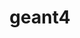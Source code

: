 ---
title: "geant4"
layout: cache
categories: [package, develop]
meta: {"compilers": ["gcc@=11.4.0"], "num_specs": 13, "num_specs_by_stack": {"hep": 13, "root": 13}, "oss": ["ubuntu22.04"], "platforms": ["linux"], "stacks": ["hep", "root"], "targets": ["x86_64_v3"], "versions": ["11.3.0"]}
spec_details: [{"compiler": "gcc@=11.4.0", "hash": "zwjam2bya4dmx5y3wjh4xdxkyd46rxmq", "os": "ubuntu22.04", "platform": "linux", "size": "-", "stacks": ["hep", "root"], "tarball": "https://binaries.spack.io/develop/build_cache/linux-ubuntu22.04-x86_64_v3/gcc-11.4.0/geant4-11.3.0/linux-ubuntu22.04-x86_64_v3-gcc-11.4.0-geant4-11.3.0-zwjam2bya4dmx5y3wjh4xdxkyd46rxmq.spack", "target": "x86_64_v3", "variants": ["build_system=cmake", "build_type=Release", "cxxstd=20", "+data", "generator=make", "~hdf5", "~ipo", "~motif", "+opengl", "+qt", "~tbb", "+threads", "~timemory", "~vecgeom", "~vtk", "~x11"], "versions": ["11.3.0"]}, {"compiler": "gcc@=11.4.0", "hash": "aatk55vq7jgrvgbm37iwegiseikovth5", "os": "ubuntu22.04", "platform": "linux", "size": "-", "stacks": ["hep", "root"], "tarball": "https://binaries.spack.io/develop/build_cache/linux-ubuntu22.04-x86_64_v3/gcc-11.4.0/geant4-11.3.0/linux-ubuntu22.04-x86_64_v3-gcc-11.4.0-geant4-11.3.0-aatk55vq7jgrvgbm37iwegiseikovth5.spack", "target": "x86_64_v3", "variants": ["build_system=cmake", "build_type=Release", "cxxstd=20", "+data", "generator=make", "~hdf5", "~ipo", "~motif", "+opengl", "+qt", "~tbb", "+threads", "~timemory", "~vecgeom", "~vtk", "~x11"], "versions": ["11.3.0"]}, {"compiler": "gcc@=11.4.0", "hash": "jfercygxin6c6x5dqsrao2iu2f3xuwz2", "os": "ubuntu22.04", "platform": "linux", "size": "-", "stacks": ["hep", "root"], "tarball": "https://binaries.spack.io/develop/build_cache/linux-ubuntu22.04-x86_64_v3/gcc-11.4.0/geant4-11.3.0/linux-ubuntu22.04-x86_64_v3-gcc-11.4.0-geant4-11.3.0-jfercygxin6c6x5dqsrao2iu2f3xuwz2.spack", "target": "x86_64_v3", "variants": ["build_system=cmake", "build_type=Release", "cxxstd=20", "+data", "generator=make", "~hdf5", "~ipo", "~motif", "+opengl", "+qt", "~tbb", "+threads", "~timemory", "~vecgeom", "~vtk", "~x11"], "versions": ["11.3.0"]}, {"compiler": "gcc@=11.4.0", "hash": "mqkngcvfhli4un7je5z7xe75fhevqs7v", "os": "ubuntu22.04", "platform": "linux", "size": "-", "stacks": ["hep", "root"], "tarball": "https://binaries.spack.io/develop/build_cache/linux-ubuntu22.04-x86_64_v3/gcc-11.4.0/geant4-11.3.0/linux-ubuntu22.04-x86_64_v3-gcc-11.4.0-geant4-11.3.0-mqkngcvfhli4un7je5z7xe75fhevqs7v.spack", "target": "x86_64_v3", "variants": ["build_system=cmake", "build_type=Release", "cxxstd=20", "+data", "generator=make", "~hdf5", "~ipo", "~motif", "+opengl", "+qt", "~tbb", "+threads", "~timemory", "~vecgeom", "~vtk", "~x11"], "versions": ["11.3.0"]}, {"compiler": "gcc@=11.4.0", "hash": "z5y63z5cbne5jwr6djz2lot5hvrxfcbr", "os": "ubuntu22.04", "platform": "linux", "size": "-", "stacks": ["hep", "root"], "tarball": "https://binaries.spack.io/develop/build_cache/linux-ubuntu22.04-x86_64_v3/gcc-11.4.0/geant4-11.3.0/linux-ubuntu22.04-x86_64_v3-gcc-11.4.0-geant4-11.3.0-z5y63z5cbne5jwr6djz2lot5hvrxfcbr.spack", "target": "x86_64_v3", "variants": ["build_system=cmake", "build_type=Release", "cxxstd=20", "+data", "generator=make", "~hdf5", "~ipo", "~motif", "+opengl", "+qt", "~tbb", "+threads", "~timemory", "~vecgeom", "~vtk", "~x11"], "versions": ["11.3.0"]}, {"compiler": "gcc@=11.4.0", "hash": "edsfqwnqtatvb3zig7s425vwnbtdpgnr", "os": "ubuntu22.04", "platform": "linux", "size": "-", "stacks": ["hep", "root"], "tarball": "https://binaries.spack.io/develop/build_cache/linux-ubuntu22.04-x86_64_v3/gcc-11.4.0/geant4-11.3.0/linux-ubuntu22.04-x86_64_v3-gcc-11.4.0-geant4-11.3.0-edsfqwnqtatvb3zig7s425vwnbtdpgnr.spack", "target": "x86_64_v3", "variants": ["build_system=cmake", "build_type=Release", "cxxstd=20", "+data", "generator=make", "~hdf5", "~ipo", "~motif", "+opengl", "+qt", "~tbb", "+threads", "~timemory", "~vecgeom", "~vtk", "~x11"], "versions": ["11.3.0"]}, {"compiler": "gcc@=11.4.0", "hash": "26tpy7u55qpowdwr22th56qm2zu4nke3", "os": "ubuntu22.04", "platform": "linux", "size": "-", "stacks": ["hep", "root"], "tarball": "https://binaries.spack.io/develop/build_cache/linux-ubuntu22.04-x86_64_v3/gcc-11.4.0/geant4-11.3.0/linux-ubuntu22.04-x86_64_v3-gcc-11.4.0-geant4-11.3.0-26tpy7u55qpowdwr22th56qm2zu4nke3.spack", "target": "x86_64_v3", "variants": ["build_system=cmake", "build_type=Release", "cxxstd=20", "+data", "generator=make", "~hdf5", "~ipo", "~motif", "+opengl", "+qt", "~tbb", "+threads", "~timemory", "~vecgeom", "~vtk", "~x11"], "versions": ["11.3.0"]}, {"compiler": "gcc@=11.4.0", "hash": "whbxge3jehmshyou6avfsfj3hqputdqv", "os": "ubuntu22.04", "platform": "linux", "size": "-", "stacks": ["hep", "root"], "tarball": "https://binaries.spack.io/develop/build_cache/linux-ubuntu22.04-x86_64_v3/gcc-11.4.0/geant4-11.3.0/linux-ubuntu22.04-x86_64_v3-gcc-11.4.0-geant4-11.3.0-whbxge3jehmshyou6avfsfj3hqputdqv.spack", "target": "x86_64_v3", "variants": ["build_system=cmake", "build_type=Release", "cxxstd=20", "+data", "generator=make", "~hdf5", "~ipo", "~motif", "+opengl", "+qt", "~tbb", "+threads", "~timemory", "~vecgeom", "~vtk", "~x11"], "versions": ["11.3.0"]}, {"compiler": "gcc@=11.4.0", "hash": "nh265mt5sxzvbqd5jf6r2f353kaouxz6", "os": "ubuntu22.04", "platform": "linux", "size": "-", "stacks": ["hep", "root"], "tarball": "https://binaries.spack.io/develop/build_cache/linux-ubuntu22.04-x86_64_v3/gcc-11.4.0/geant4-11.3.0/linux-ubuntu22.04-x86_64_v3-gcc-11.4.0-geant4-11.3.0-nh265mt5sxzvbqd5jf6r2f353kaouxz6.spack", "target": "x86_64_v3", "variants": ["build_system=cmake", "build_type=Release", "cxxstd=20", "+data", "generator=make", "~hdf5", "~ipo", "~motif", "+opengl", "+qt", "~tbb", "+threads", "~timemory", "~vecgeom", "~vtk", "~x11"], "versions": ["11.3.0"]}, {"compiler": "gcc@=11.4.0", "hash": "jg46fklj2rin44px7rhcappbpmf4gv3m", "os": "ubuntu22.04", "platform": "linux", "size": "-", "stacks": ["hep", "root"], "tarball": "https://binaries.spack.io/develop/build_cache/linux-ubuntu22.04-x86_64_v3/gcc-11.4.0/geant4-11.3.0/linux-ubuntu22.04-x86_64_v3-gcc-11.4.0-geant4-11.3.0-jg46fklj2rin44px7rhcappbpmf4gv3m.spack", "target": "x86_64_v3", "variants": ["build_system=cmake", "build_type=Release", "cxxstd=20", "+data", "generator=make", "~hdf5", "~ipo", "~motif", "+opengl", "+qt", "~tbb", "+threads", "~timemory", "~vecgeom", "~vtk", "~x11"], "versions": ["11.3.0"]}, {"compiler": "gcc@=11.4.0", "hash": "rdgsfp4eydijhtrij6eigmdyxqzx5ztr", "os": "ubuntu22.04", "platform": "linux", "size": "-", "stacks": ["hep", "root"], "tarball": "https://binaries.spack.io/develop/build_cache/linux-ubuntu22.04-x86_64_v3/gcc-11.4.0/geant4-11.3.0/linux-ubuntu22.04-x86_64_v3-gcc-11.4.0-geant4-11.3.0-rdgsfp4eydijhtrij6eigmdyxqzx5ztr.spack", "target": "x86_64_v3", "variants": ["build_system=cmake", "build_type=Release", "cxxstd=20", "+data", "generator=make", "~hdf5", "~ipo", "~motif", "+opengl", "+qt", "~tbb", "+threads", "~timemory", "~vecgeom", "~vtk", "~x11"], "versions": ["11.3.0"]}, {"compiler": "gcc@=11.4.0", "hash": "ybu6lqbzpmv6erf6acnvryytzbbs6rfi", "os": "ubuntu22.04", "platform": "linux", "size": "-", "stacks": ["hep", "root"], "tarball": "https://binaries.spack.io/develop/build_cache/linux-ubuntu22.04-x86_64_v3/gcc-11.4.0/geant4-11.3.0/linux-ubuntu22.04-x86_64_v3-gcc-11.4.0-geant4-11.3.0-ybu6lqbzpmv6erf6acnvryytzbbs6rfi.spack", "target": "x86_64_v3", "variants": ["build_system=cmake", "build_type=Release", "cxxstd=20", "+data", "generator=make", "~hdf5", "~ipo", "~motif", "+opengl", "+qt", "~tbb", "+threads", "~timemory", "~vecgeom", "~vtk", "~x11"], "versions": ["11.3.0"]}, {"compiler": "gcc@=11.4.0", "hash": "yaxtfwgvvagneqxcqytsiyy6t5b5apcq", "os": "ubuntu22.04", "platform": "linux", "size": "-", "stacks": ["hep", "root"], "tarball": "https://binaries.spack.io/develop/build_cache/linux-ubuntu22.04-x86_64_v3/gcc-11.4.0/geant4-11.3.0/linux-ubuntu22.04-x86_64_v3-gcc-11.4.0-geant4-11.3.0-yaxtfwgvvagneqxcqytsiyy6t5b5apcq.spack", "target": "x86_64_v3", "variants": ["build_system=cmake", "build_type=Release", "cxxstd=20", "+data", "generator=make", "~hdf5", "~ipo", "~motif", "+opengl", "+qt", "~tbb", "+threads", "~timemory", "~vecgeom", "~vtk", "~x11"], "versions": ["11.3.0"]}]
---